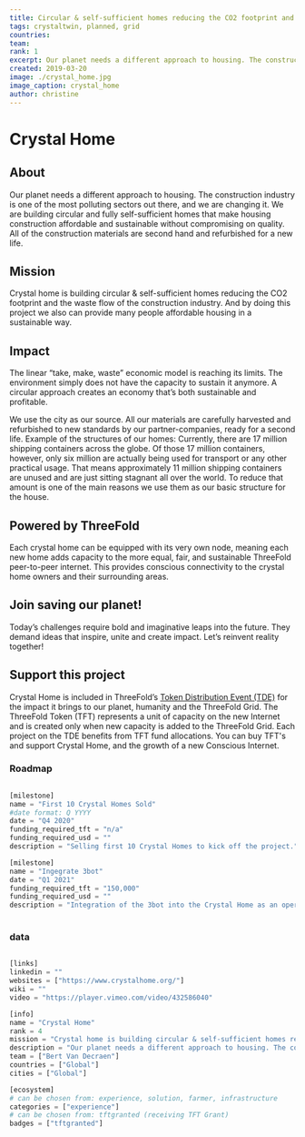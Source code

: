 ```yaml
---
title: Circular & self-sufficient homes reducing the CO2 footprint and the waste flow of the construction industry.
tags: crystaltwin, planned, grid
countries: 
team: 
rank: 1
excerpt: Our planet needs a different approach to housing. The construction industry is one of the most polluting sectors out there, and we are changing it. We are building circular and fully self-sufficient homes that make housing construction affordable and sustainable without compromising on quality. All of the construction materials are second hand and refurbished for a new life.
created: 2019-03-20
image: ./crystal_home.jpg
image_caption: crystal_home
author: christine
---
```



# Crystal Home

## About

Our planet needs a different approach to housing. The construction industry is one of the most polluting sectors out there, and we are changing it. We are building circular and fully self-sufficient homes that make housing construction affordable and sustainable without compromising on quality. All of the construction materials are second hand and refurbished for a new life.

## Mission

Crystal home is building circular & self-sufficient homes reducing the CO2 footprint and the waste flow of the construction industry. And by doing this project we also can provide many people affordable housing in a sustainable way.

## Impact

The linear “take, make, waste” economic model is reaching its limits. The environment simply does not have the capacity to sustain it anymore. A circular approach creates an economy that’s both sustainable and profitable.

We use the city as our source. All our materials are carefully harvested and refurbished to new standards by our partner-companies, ready for a second life. Example of the structures of our homes: Currently, there are 17 million shipping containers across the globe. Of those 17 million containers, however, only six million are actually being used for transport or any other practical usage. That means approximately 11 million shipping containers are unused and are just sitting stagnant all over the world. To reduce that amount is one of the main reasons we use them as our basic structure for the house.

## Powered by ThreeFold

Each crystal home can be equipped with its very own node, meaning each new home adds capacity to the more equal, fair, and sustainable ThreeFold peer-to-peer internet. This provides conscious connectivity to the crystal home owners and their surrounding areas.

## Join saving our planet!

Today’s challenges require bold and imaginative leaps into the future. They demand ideas that inspire, unite and create impact. Let’s reinvent reality together!

## Support this project

Crystal Home is included in ThreeFold’s [Token Distribution Event (TDE)](https://wiki.threefold.io/#/tdeoverview)</a> for the impact it brings to our planet, humanity and the ThreeFold Grid.
The ThreeFold Token (TFT) represents a unit of capacity on the new Internet and is created only when new capacity is added to the ThreeFold Grid.
Each project on the TDE benefits from TFT fund allocations. You can buy TFT's and support Crystal Home, and the growth of a new Conscious Internet.

### Roadmap

```python

[milestone]
name = "First 10 Crystal Homes Sold"
#date format: Q YYYY
date = "Q4 2020"
funding_required_tft = "n/a"
funding_required_usd = ""
description = "Selling first 10 Crystal Homes to kick off the project."

[milestone]
name = "Ingegrate 3bot"
date = "Q1 2021"
funding_required_tft = "150,000"
funding_required_usd = ""
description = "Integration of the 3bot into the Crystal Home as an operating system of the home."
    
```

### data

```python

[links]
linkedin = ""
websites = ["https://www.crystalhome.org/"]
wiki = ""
video = "https://player.vimeo.com/video/432586040"

[info]
name = "Crystal Home"
rank = 4
mission = "Crystal home is building circular & self-sufficient homes reducing the CO2 footprint and the waste flow of the construction industry."
description = "Our planet needs a different approach to housing. The construction industry is one of the most polluting sectors out there, and we are changing it. We are building circular and fully self-sufficient homes that make housing construction affordable and sustainable without compromising on quality. All of the construction materials are second hand and refurbished for a new life."
team = ["Bert Van Decraen"]
countries = ["Global"]
cities = ["Global"]

[ecosystem]
# can be chosen from: experience, solution, farmer, infrastructure
categories = ["experience"]
# can be chosen from: tftgranted (receiving TFT Grant)
badges = ["tftgranted"]

```
